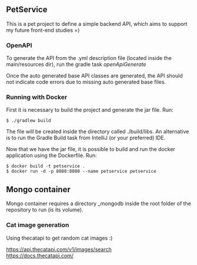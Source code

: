 ## PetService
This is a pet project to define a simple backend API, which aims to support my future front-end studies =)

### OpenAPI

To generate the API from the .yml description file (located inside the main/resources dir), run the gradle task *openApiGenerate*

Once the auto generated base API classes are generated, the API should not indicate code errors due to missing auto generated base files.

### Running with Docker
First it is necessary to build the project and generate the jar file. Run:

    $ ./gradlew build

The file will be created inside the directory called ./build/libs. An alternative is to run the Gradle Build task from
IntelliJ (or your preferred) IDE.

Now that we have the jar file, it is possible to build and run the docker application using the Dockerfile. Run:

    $ docker build -t petservice .
    $ docker run -d -p 8080:8080 --name petservice petservice

## Mongo container

Mongo container requires a directory _mongodb inside the root folder of the repository to run (is its volume).

### Cat image generation

Using thecatapi to get random cat images :)

https://api.thecatapi.com/v1/images/search  
https://docs.thecatapi.com/
